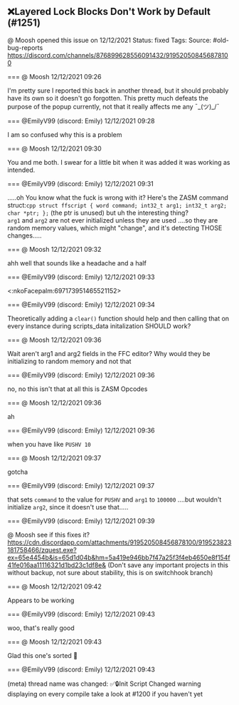 ## ❌Layered Lock Blocks Don't Work by Default (#1251)
@ Moosh opened this issue on 12/12/2021
Status: fixed
Tags: 
Source: #old-bug-reports https://discord.com/channels/876899628556091432/919520508456878100


=== @ Moosh 12/12/2021 09:26

I'm pretty sure I reported this back in another thread, but it should probably have its own so it doesn't go forgotten. This pretty much defeats the purpose of the popup currently, not that it really affects me any
¯\_(ツ)_/¯

=== @EmilyV99 (discord: Emily) 12/12/2021 09:28

I am so confused why this is a problem

=== @ Moosh 12/12/2021 09:30

You and me both. I swear for a little bit when it was added it was working as intended.

=== @EmilyV99 (discord: Emily) 12/12/2021 09:31

.....oh
You know what the fuck is wrong with it?
Here's the ZASM command struct:```cpp
struct ffscript
{
    word command;
    int32_t arg1;
    int32_t arg2;
    char *ptr;
};```
(the ptr is unused)
but uh
the interesting thing?\
`arg1` and `arg2` are not ever initialized unless they are used
....so they are random memory values, which might "change", and it's detecting THOSE changes.....

=== @ Moosh 12/12/2021 09:32

ahh
well that sounds like a headache and a half

=== @EmilyV99 (discord: Emily) 12/12/2021 09:33

<:nkoFacepalm:697173951465521152>

=== @EmilyV99 (discord: Emily) 12/12/2021 09:34

Theoretically adding a `clear()` function should help
and then calling that on every instance during scripts_data initalization SHOULD work?

=== @ Moosh 12/12/2021 09:36

Wait aren't arg1 and arg2 fields in the FFC editor? Why would they be initializing to random memory and not that

=== @EmilyV99 (discord: Emily) 12/12/2021 09:36

no, no
this isn't that at all
this is ZASM Opcodes

=== @ Moosh 12/12/2021 09:36

ah

=== @EmilyV99 (discord: Emily) 12/12/2021 09:36

when you have like
`PUSHV 10`

=== @ Moosh 12/12/2021 09:37

gotcha

=== @EmilyV99 (discord: Emily) 12/12/2021 09:37

that sets `command` to the value for `PUSHV`
and `arg1` to `100000`
....but wouldn't initialize `arg2`, since it doesn't use that.....

=== @EmilyV99 (discord: Emily) 12/12/2021 09:39

@ Moosh see if this fixes it?
https://cdn.discordapp.com/attachments/919520508456878100/919523823181758466/zquest.exe?ex=65e4454b&is=65d1d04b&hm=5a419e946bb7f47a25f3f4eb4650e8f154f41fe016aa11116321d1bd23c1df8e&
(Don't save any important projects in this without backup, not sure about stability, this is on switchhook branch)

=== @ Moosh 12/12/2021 09:42

Appears to be working

=== @EmilyV99 (discord: Emily) 12/12/2021 09:43

woo, that's really good

=== @ Moosh 12/12/2021 09:43

Glad this one's sorted 🙂

=== @EmilyV99 (discord: Emily) 12/12/2021 09:43

(meta) thread name was changed: ✅🔒Init Script Changed warning displaying on every compile
take a look at #1200 if you haven't yet
